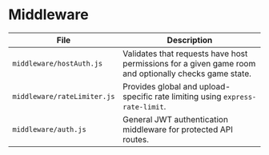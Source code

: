 # Middleware

| File | Description |
| --- | --- |
| `middleware/hostAuth.js` | Validates that requests have host permissions for a given game room and optionally checks game state. |
| `middleware/rateLimiter.js` | Provides global and upload-specific rate limiting using `express-rate-limit`. |
| `middleware/auth.js` | General JWT authentication middleware for protected API routes. |
